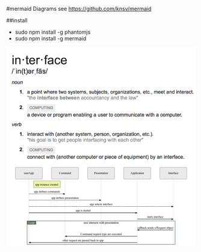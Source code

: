 #mermaid Diagrams
see https://github.com/knsv/mermaid

##install
- sudo npm install -g phantomjs
- sudo npm install -g mermaid

![app-interface.png](https://github.com/tgi-io/tgi-core/blob/master/spec/img/interface-definition.png)
![app-interface.png](https://github.com/tgi-io/tgi-core/blob/master/spec/img/app-interface.png)


